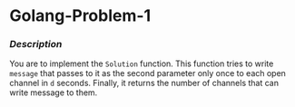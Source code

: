 # Golang-Problem-1

### *Description*
    
You are to implement the `Solution` function.
This function tries to write `message` that passes to
it as the second parameter only once to each open channel in `d` seconds.
Finally, it returns the number of channels that can write message to them.

